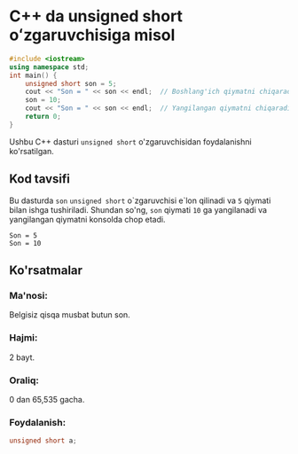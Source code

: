 # C++ da unsigned short oʻzgaruvchisiga misol
```cpp
#include <iostream>
using namespace std;
int main() {
    unsigned short son = 5;
    cout << "Son = " << son << endl;  // Boshlang'ich qiymatni chiqaradi
    son = 10;
    cout << "Son = " << son << endl;  // Yangilangan qiymatni chiqaradi
    return 0;
}
```
Ushbu C++ dasturi `unsigned short` o'zgaruvchisidan foydalanishni ko'rsatilgan.
## Kod tavsifi
Bu dasturda `son` `unsigned short` o\`zgaruvchisi e\`lon qilinadi va `5` qiymati bilan ishga tushiriladi.
Shundan so'ng, `son` qiymati `10` ga yangilanadi va yangilangan qiymatni konsolda chop etadi.
```console
Son = 5
Son = 10
```
## Ko'rsatmalar
### Ma'nosi:
Belgisiz qisqa musbat butun son.
### Hajmi:
2 bayt.
### Oraliq:
0 dan 65,535 gacha.
### Foydalanish:
```cpp
unsigned short a;
```
